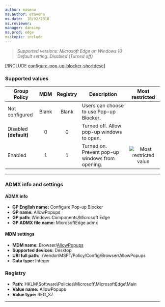 ```yaml
---
author: eavena
ms.author: eravena
ms.date:  10/02/2018
ms.reviewer: 
manager: dansimp
ms.prod: edge
ms:topic: include
---
```


<!-- ## Configure Pop-up Blocker -->
>*Supported versions: Microsoft Edge on Windows 10*<br>
>*Default setting:  Disabled (Turned off)*

[!INCLUDE [configure-pop-up-blocker-shortdesc](../shortdesc/configure-pop-up-blocker-shortdesc.md)]

### Supported values

|       Group Policy        |  MDM  | Registry |                   Description                   |                 Most restricted                  |
|---------------------------|:-----:|:--------:|-------------------------------------------------|:------------------------------------------------:|
|      Not configured       | Blank |  Blank   |     Users can choose to use Pop-up Blocker.     |                                                  |
| Disabled<br>**(default)** |   0   |    0     |    Turned off. Allow pop-up windows to open.    |                                                  |
|          Enabled          |   1   |    1     | Turned on. Prevent pop-up windows from opening. | ![Most restricted value](/images/check-gn.png) |

---

### ADMX info and settings
#### ADMX info
- **GP English name:** Configure Pop-up Blocker
- **GP name:** AllowPopups
- **GP path:** Windows Components/Microsoft Edge
- **GP ADMX file name:** MicrosoftEdge.admx

#### MDM settings
- **MDM name:** Browser/[AllowPopups](https://docs.microsoft.com/windows/client-management/mdm/policy-csp-browser#browser-allowpopups)
- **Supported devices:** Desktop
- **URI full path:** ./Vendor/MSFT/Policy/Config/Browser/AllowPopups 
- **Data type:** Integer

### Registry
- **Path:** HKLM\\Software\\Policies\\Microsoft\\MicrosoftEdge\\Main
- **Value name:** AllowPopups
- **Value type:** REG_SZ

<hr>
